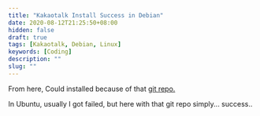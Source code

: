 ```yaml
---
title: "Kakaotalk Install Success in Debian"
date: 2020-08-12T21:25:50+08:00
hidden: false
draft: true
tags: [Kakaotalk, Debian, Linux]
keywords: [Coding]
description: ""
slug: ""
---
```


From here, Could installed because of that [git repo.](https://github.com/jeonghanlee/kakaotalk-env)

In Ubuntu, usually I got failed, but here with that git repo simply... success..

